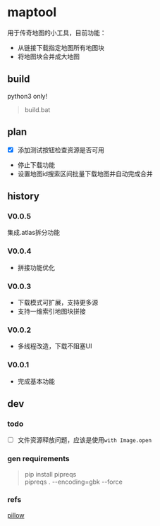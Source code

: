# maptool
用于传奇地图的小工具，目前功能：
- 从链接下载指定地图所有地图块
- 将地图块合并成大地图

## build
python3 only!
> build.bat

## plan
- [x] 添加测试按钮检查资源是否可用
- 停止下载功能
- 设置地图id搜索区间批量下载地图并自动完成合并

## history
### V0.0.5
集成.atlas拆分功能
### V0.0.4
- 拼接功能优化
### V0.0.3
- 下载模式可扩展，支持更多源
- 支持一维索引地图块拼接
### V0.0.2
- 多线程改造，下载不阻塞UI
### V0.0.1
- 完成基本功能

## dev
### todo
- [ ] 文件资源释放问题，应该是使用`with Image.open`
### gen requirements
> pip install pipreqs  
> pipreqs . --encoding=gbk --force

### refs
[pillow](https://pillow.readthedocs.io/en/latest/index.html)